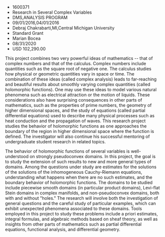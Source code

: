 
* 1600371
* Research in Several Complex Variables
* DMS,ANALYSIS PROGRAM
* 09/01/2016,04/01/2016
* Debraj Chakrabarti,MI,Central Michigan University
* Standard Grant
* Marian Bocea
* 08/31/2020
* USD 102,290.00

This project combines two very powerful ideas of mathematics -- that of complex
numbers and that of the calculus. Complex numbers include quantities such as the
square root of negative one. The calculus studies how physical or geometric
quantities vary in space or time. The combination of these ideas (called complex
analysis) leads to far-reaching and beautiful results about smoothly varying
complex quantities (called holomorphic functions). One may use these ideas to
model various natural phenomena such as electrical attraction or the motion of
liquids. These considerations also have surprising consequences in other parts
of mathematics, such as the properties of prime numbers, the geometry of higher
dimensional spaces, and the study of equations (called partial differential
equations) used to describe many physical processes such as heat conduction and
the propagation of waves. This research project studies the behavior of
holomorphic functions as one approaches the boundary of the region in higher
dimensional space where the function is defined. The investigator will also
continue his successful mentoring of undergraduate student research in related
topics.

The behavior of holomorphic functions of several variables is well-understood on
strongly pseudoconvex domains. In this project, the goal is to study the
extension of such results to new and more general types of domains. Among the
questions under study are estimates for the solutions of the solutions of the
inhomogeneous Cauchy-Riemann equations, understanding what happens when there
are no such estimates, and the boundary behavior of holomorphic functions. The
domains to be studied include piecewise smooth domains (in particular product
domains), Levi-flat Stein domains in complex manifolds, and non-pseudoconvex
domains, both with and without "holes." The research will involve both the
investigation of general questions and the careful study of particular examples,
which can exhibit unexpected phenomena associated to these domains. Tools
employed in this project to study these problems include a priori estimates,
integral formulas, and algebraic methods based on sheaf theory, as well as
insights from other parts of mathematics such as partial differential equations,
functional analysis, and differential geometry.

